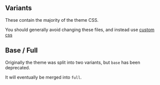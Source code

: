 ## Variants

These contain the majority of the theme CSS.

You should generally avoid changing these files, and instead use [custom css](/custom)

## Base / Full
Originally the theme was split into two variants, but `base` has been deprecated.

It will eventually be merged into `full`.
